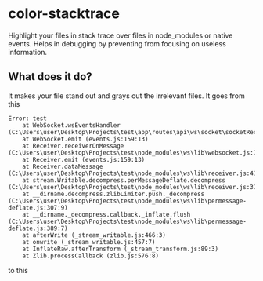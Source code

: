 # color-stacktrace
Highlight your files in stack trace over files in node_modules or native events. Helps in debugging by preventing from focusing on useless information.



## What does it do?
It makes your file stand out and grays out the irrelevant files.
It goes from this
```
Error: test
    at WebSocket.wsEventsHandler (C:\Users\user\Desktop\Projects\test\app\routes\api\ws\socket\socketReceiver.js:26:13)
    at WebSocket.emit (events.js:159:13)
    at Receiver.receiverOnMessage (C:\Users\user\Desktop\Projects\test\node_modules\ws\lib\websocket.js:719:21)
    at Receiver.emit (events.js:159:13)
    at Receiver.dataMessage (C:\Users\user\Desktop\Projects\test\node_modules\ws\lib\receiver.js:414:14)
    at stream.Writable.decompress.perMessageDeflate.decompress (C:\Users\user\Desktop\Projects\test\node_modules\ws\lib\receiver.js:371:23)
    at __dirname.decompress.zlibLimiter.push._decompress (C:\Users\user\Desktop\Projects\test\node_modules\ws\lib\permessage-deflate.js:307:9)
    at __dirname._decompress.callback._inflate.flush (C:\Users\user\Desktop\Projects\test\node_modules\ws\lib\permessage-deflate.js:389:7)
    at afterWrite (_stream_writable.js:466:3)
    at onwrite (_stream_writable.js:457:7)
    at InflateRaw.afterTransform (_stream_transform.js:89:3)
    at Zlib.processCallback (zlib.js:576:8)
   ```
to this
